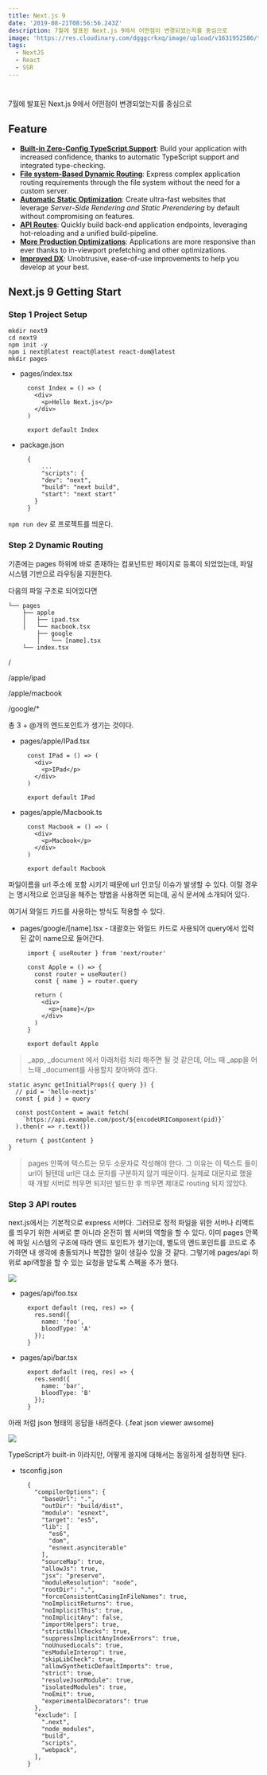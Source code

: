```yaml
---
title: Next.js 9
date: '2019-08-21T08:56:56.243Z'
description: 7월에 발표된 Next.js 9에서 어떤점이 변경되었는지를 중심으로
image: 'https://res.cloudinary.com/dgggcrkxq/image/upload/v1631952586/tlog/nextjs9_y7wygj.png'
tags:
  - NextJS
  - React
  - SSR
---
```

#

7월에 발표된 Next.js 9에서 어떤점이 변경되었는지를 중심으로

## Feature

- **[Built-in Zero-Config TypeScript Support](https://nextjs.org/blog/next-9#built-in-zero-config-typescript-support)**: Build your application with increased confidence, thanks to automatic TypeScript support and integrated type-checking.
- **[File system-Based Dynamic Routing](https://nextjs.org/blog/next-9#dynamic-route-segments)**: Express complex application routing requirements through the file system without the need for a custom server.
- **[Automatic Static Optimization](https://nextjs.org/blog/next-9#automatic-static-optimization)**: Create ultra-fast websites that leverage *Server-Side Rendering and Static Prerendering* by default without compromising on features.
- **[API Routes](https://nextjs.org/blog/next-9#api-routes)**: Quickly build back-end application endpoints, leveraging hot-reloading and a unified build-pipeline.
- **[More Production Optimizations](https://nextjs.org/blog/next-9#production-optimizations)**: Applications are more responsive than ever thanks to in-viewport prefetching and other optimizations.
- **[Improved DX](https://nextjs.org/blog/next-9#developer-experience-improvements)**: Unobtrusive, ease-of-use improvements to help you develop at your best.

## Next.js 9 Getting Start

### Step 1  Project Setup

    mkdir next9
    cd next9
    npm init -y
    npm i next@latest react@latest react-dom@latest
    mkdir pages

- pages/index.tsx

        const Index = () => (
          <div>
            <p>Hello Next.js</p>
          </div>
        )
        
        export default Index

- package.json

        {
        	...
        	"scripts": {
            "dev": "next",
            "build": "next build",
            "start": "next start"
          }
        }

`npm run dev` 로 프로젝트를 띄운다.

### Step 2  Dynamic Routing

기존에는 pages 하위에 바로 존재하는 컴포넌트만 페이지로 등록이 되었었는데, 파일 시스템 기반으로 라우팅을 지원한다.

다음의 파일 구조로 되어있다면

    └── pages
        ├── apple
        │   ├── ipad.tsx
        │   └── macbook.tsx
    		├── google
    		│   └── [name].tsx
        └── index.tsx

/

/apple/ipad

/apple/macbook

/google/*

총 3 + @개의 엔드포인트가 생기는 것이다.

- pages/apple/IPad.tsx

        const IPad = () => (
          <div>
            <p>IPad</p>
          </div>
        )
        
        export default IPad

- pages/apple/Macbook.ts

        const Macbook = () => (
          <div>
            <p>Macbook</p>
          </div>
        )
        
        export default Macbook

파일이름을 url 주소에 포함 시키기 때문에 url 인코딩 이슈가 발생할 수 있다. 이럴 경우는 명시적으로 인코딩을 해주는 방법을 사용하면 되는데, 공식 문서에 소개되어 있다.

여기서 와일드 카드를 사용하는 방식도 적용할 수 있다.

- pages/google/[name].tsx     -    대괄호는 와일드 카드로 사용되어 query에서 입력된 값이 name으로 들어간다.

        import { useRouter } from 'next/router'
        
        const Apple = () => {
          const router = useRouter()
          const { name } = router.query
        
          return (
            <div>
              <p>{name}</p>
            </div>
          )
        }
          
        export default Apple

> _app, _document 에서 아래처럼 처리 해주면 될 것 같은데, 어느 때 _app을 어느때 _document를 사용할지 찾아봐야 겠다.

    static async getInitialProps({ query }) {
      // pid = 'hello-nextjs'
      const { pid } = query
    
      const postContent = await fetch(
        `https://api.example.com/post/${encodeURIComponent(pid)}`
      ).then(r => r.text())
    
      return { postContent }
    }

> pages 안쪽에 텍스트는 모두 소문자로 작성해야 한다. 그 이유는 이 텍스트 들이 url이 될텐데 url은 대소 문자를 구분하지 않기 때문이다. 실제로 대문자로 했을 때 개발 서버로 띄우면 되지만 빌드한 후 띄우면 제대로 routing 되지 않았다.

### Step 3  API routes

next.js에서는 기본적으로 express 서버다. 그러므로 정적 파일을 위한 서버나 리액트를 띄우기 위한 서버로 뿐 아니라 온전히 웹 서버의 역할을 할 수 있다. 이미 pages 안쪽에 파일 시스템의 구조에 따라 엔드 포인트가 생기는데, 별도의 엔드포인트를 코드로 추가하면 내 생각에 충돌되거나 복잡한 일이 생길수 있을 것 같다. 그렇기에 pages/api 하위로 api역할을 할 수 있는 요청을 받도록 스펙을 추가 했다.

![](https://res.cloudinary.com/dgggcrkxq/image/upload/v1631952576/tlog/_2019-08-20__1-0d64d39c-1c3b-408b-b624-048315308bb0.22.58_nnwm5a.png)

- pages/api/foo.tsx

        export default (req, res) => {
          res.send({
            name: 'foo',
            bloodType: 'A'
          });
        }

- pages/api/bar.tsx

        export default (req, res) => {
          res.send({
            name: 'bar',
            bloodType: 'B'
          });
        }

아래 처럼 json 형태의 응답을 내려준다. (.feat json viewer awsome)

![](https://res.cloudinary.com/dgggcrkxq/image/upload/v1631952576/tlog/_2019-08-20__1-15583106-779f-4497-93a4-848ca4d202cb.24.17_etmb4y.png)

TypeScript가 built-in 이라지만, 어떻게 쓸지에 대해서는 동일하게 설정하면 된다.

- tsconfig.json

        {
          "compilerOptions": {
            "baseUrl": ".",
            "outDir": "build/dist",
            "module": "esnext",
            "target": "es5",
            "lib": [
              "es6",
              "dom",
              "esnext.asynciterable"
            ],
            "sourceMap": true,
            "allowJs": true,
            "jsx": "preserve",
            "moduleResolution": "node",
            "rootDir": ".",
            "forceConsistentCasingInFileNames": true,
            "noImplicitReturns": true,
            "noImplicitThis": true,
            "noImplicitAny": false,
            "importHelpers": true,
            "strictNullChecks": true,
            "suppressImplicitAnyIndexErrors": true,
            "noUnusedLocals": true,
            "esModuleInterop": true,
            "skipLibCheck": true,
            "allowSyntheticDefaultImports": true,
            "strict": true,
            "resolveJsonModule": true,
            "isolatedModules": true,
            "noEmit": true,
            "experimentalDecorators": true
          },
          "exclude": [
            ".next",
            "node_modules",
            "build",
            "scripts",
            "webpack",
          ],
        }